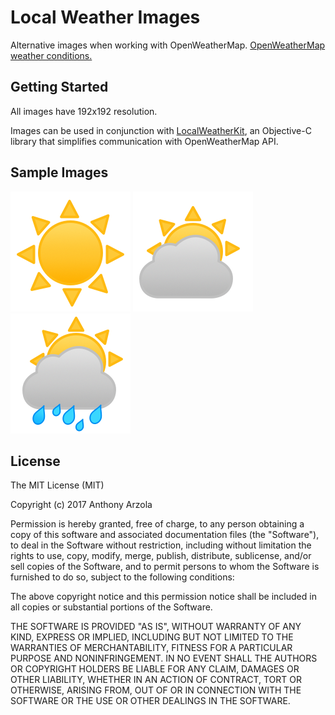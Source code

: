 Local Weather Images
===========

Alternative images when working with OpenWeatherMap. [OpenWeatherMap weather conditions.](https://openweathermap.org/weather-conditions "Weather Conditions")

## Getting Started

All images have 192x192 resolution.

Images can be used in conjunction with [LocalWeatherKit](https://github.com/AnthonyArzola/LocalWeatherKit "LocalWeatherKit on GitHub"), an Objective-C library that simplifies communication with OpenWeatherMap API.

## Sample Images

![](./01d.png)
![](./02d.png)
![](./10d.png)

## License
The MIT License (MIT)

Copyright (c) 2017 Anthony Arzola

Permission is hereby granted, free of charge, to any person obtaining a copy of
this software and associated documentation files (the "Software"), to deal in
the Software without restriction, including without limitation the rights to
use, copy, modify, merge, publish, distribute, sublicense, and/or sell copies of
the Software, and to permit persons to whom the Software is furnished to do so,
subject to the following conditions:

The above copyright notice and this permission notice shall be included in all
copies or substantial portions of the Software.

THE SOFTWARE IS PROVIDED "AS IS", WITHOUT WARRANTY OF ANY KIND, EXPRESS OR
IMPLIED, INCLUDING BUT NOT LIMITED TO THE WARRANTIES OF MERCHANTABILITY, FITNESS
FOR A PARTICULAR PURPOSE AND NONINFRINGEMENT. IN NO EVENT SHALL THE AUTHORS OR
COPYRIGHT HOLDERS BE LIABLE FOR ANY CLAIM, DAMAGES OR OTHER LIABILITY, WHETHER
IN AN ACTION OF CONTRACT, TORT OR OTHERWISE, ARISING FROM, OUT OF OR IN
CONNECTION WITH THE SOFTWARE OR THE USE OR OTHER DEALINGS IN THE SOFTWARE.
